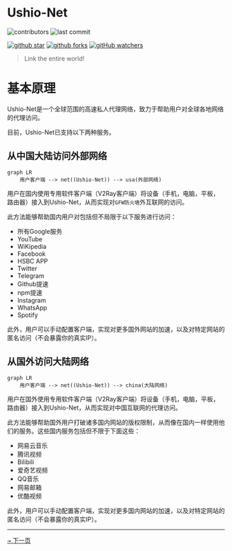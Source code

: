 # Ushio-Net



![contributors](https://img.shields.io/github/contributors/iotcat/ushio-net)
![last commit](https://img.shields.io/github/last-commit/iotcat/ushio-net)

[![github star](https://img.shields.io/github/stars/iotcat/ushio-net?style=social)](https://github.com/iotcat/ushio-net)
[![github forks](https://img.shields.io/github/forks/iotcat/ushio-net?style=social)](https://github.com/IoTcat/ushio-net/)
[![gitHub watchers](https://img.shields.io/github/watchers/iotcat/ushio-net?style=social)](https://github.com/IoTcat/ushio-net/)

> Link the entire world!



# 基本原理

Ushio-Net是一个全球范围的高速私人代理网络，致力于帮助用户对全球各地网络的代理访问。

目前，Ushio-Net已支持以下两种服务。


## 从中国大陆访问外部网络

```mermaid
graph LR
    用户客户端 --> net((Ushio-Net)) --> usa(外部网络)

```

用户在国内使用专用软件客户端（V2Ray客户端）将设备（手机，电脑，平板，路由器）接入到Ushio-Net，从而实现对`GFW防火墙`外互联网的访问。

此方法能够帮助国内用户对包括但不局限于以下服务进行访问：
 - 所有Google服务
 - YouTube
 - WiKipedia
 - Facebook
 - HSBC APP
 - Twitter
 - Telegram
 - Github提速
 - npm提速
 - Instagram
 - WhatsApp
 - Spotify

此外，用户可以手动配置客户端，实现对更多国外网站的加速，以及对特定网站的匿名访问（不会暴露你的真实IP）。


## 从国外访问大陆网络


```mermaid
graph LR
    用户客户端 --> net((Ushio-Net)) --> china(大陆网络)

```


用户在国外使用专用软件客户端（V2Ray客户端）将设备（手机，电脑，平板，路由器）接入到Ushio-Net，从而实现对中国互联网的代理访问。

此方法能够帮助国外用户打破诸多国内网站的版权限制，从而像在国内一样使用他们的服务。这些国内服务包括但不限于下面这些：
 - 网易云音乐
 - 腾讯视频
 - Bilibili
 - 爱奇艺视频
 - QQ音乐
 - 网易邮箱
 - 优酷视频


此外，用户可以手动配置客户端，实现对更多国内网站的加速，以及对特定网站的匿名访问（不会暴露你的真实IP）。


----------------

[<kbd>&rarr;</kbd> 下一页](/usage)